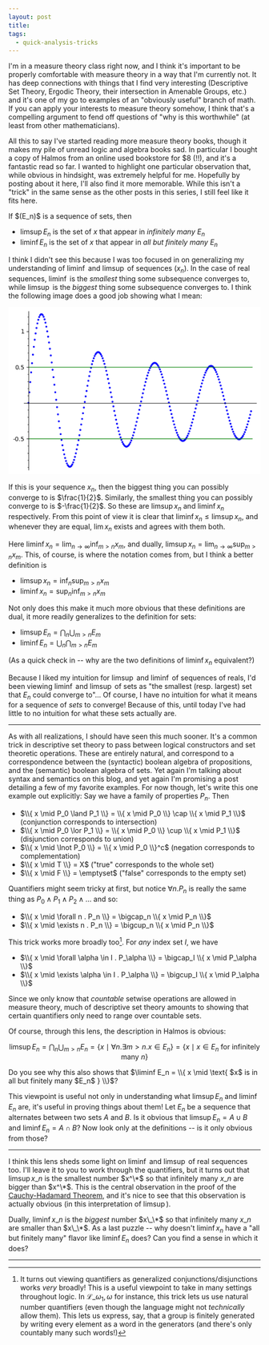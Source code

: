 ```yaml
---
layout: post
title: 
tags:
  - quick-analysis-tricks
---
```


I'm in a measure theory class right now, and I think it's important to be 
properly comfortable with measure theory in a way that I'm currently not. 
It has deep connections with things that I find very interesting 
(Descriptive Set Theory, Ergodic Theory, their intersection in Amenable Groups, etc.)
and it's one of my go to examples of an "obviously useful" branch of math. 
If you can apply your interests to measure theory somehow, I think that's a 
compelling argument to fend off questions of "why is this worthwhile"
(at least from other mathematicians). 

All this to say I've started reading more measure theory books, though it makes
my pile of unread logic and algebra books sad. In particular I bought a copy of
Halmos from an online used bookstore for $8 (!!), and it's a fantastic read so
far. I wanted to highlight one particular observation that, while obvious in
hindsight, was extremely helpful for me. Hopefully by posting about it here,
I'll also find it more memorable. While this isn't a "trick" in the same
sense as the other posts in this series, I still feel like it fits here.

<div class=boxed markdown=1>
If $(E_n)$ is a sequence of sets, then

 - $\limsup E_n$ is the set of $x$ that appear in _infinitely many_ $E_n$
 - $\liminf E_n$ is the set of $x$ that appear in _all but finitely many_ $E_n$
</div>

I think I didn't see this because I was too focused in on generalizing my 
understanding of $\liminf$ and $\limsup$ of sequences $(x_n)$. In the case
of real sequences, $\liminf$ is the _smallest_ thing some subsequence 
converges to, while $\limsup$ is the _biggest_ thing some subsequence 
converges to. I think the following image does a good job showing what I mean:

![a plot showing limsup and liminf](/assets/images/quick-analysis-trick-3/limsup-plot.png)

If this is your sequence $x_n$, then the biggest thing you can possibly 
converge to is $\frac{1}{2}$. Similarly, the smallest thing you can possibly
converge to is $-\frac{1}{2}$. So these are $\limsup x_n$ and $\liminf x_n$ 
respectively. From this point of view it is clear that
$\liminf x_n \leq \limsup x_n$, and whenever they are equal, $\lim x_n$ 
exists and agrees with them both.

Here $\liminf x_n = \lim_{n \to \infty} \inf_{m > n} x_m$, and dually,
$\limsup x_n = \lim_{n \to \infty} \sup_{m > n} x_m$. This, of course, is
where the notation comes from, but I think a better definition is

 - $\limsup x_n = \inf_n \sup_{m > n} x_m$
 - $\liminf x_n = \sup_n \inf_{m > n} x_m$

Not only does this make it much more obvious that these definitions are 
dual, it more readily generalizes to the definition for sets:

 - $\limsup E_n = \bigcap_n \bigcup_{m > n} E_m$
 - $\liminf E_n = \bigcup_n \bigcap_{m > n} E_m$

(As a quick check in -- why are the two definitions of $\liminf x_n$ equivalent?)

Because I liked my intuition for $\limsup$ and $\liminf$ of sequences of reals,
I'd been viewing $\liminf$ and $\limsup$ of sets as 
"the smallest (resp. largest) set that $E_n$ could converge to"... Of course,
I have no intuition for what it means for a sequence of _sets_ to converge!
Because of this, until today I've had little to no intuition for what these 
sets actually are.

---

As with all realizations, I should have seen this much sooner. It's a common
trick in descriptive set theory to pass between logical constructors and
set theoretic operations. These are entirely natural, and correspond to a 
correspondence between the (syntactic) boolean algebra of propositions, and the
(semantic) boolean algebra of sets. Yet again I'm talking about syntax and 
semantics on this blog, and yet again I'm promising a post detailing a few
of my favorite examples. For now though, let's write this one example out explicitly:
Say we have a family of properties $P_n$. Then

 - $\\{ x \mid P_0 \land P_1 \\} = \\{ x \mid P_0 \\} \cap \\{ x \mid P_1 \\}$ (conjunction corresponds to intersection)
 - $\\{ x \mid P_0 \lor P_1 \\}  = \\{ x \mid P_0 \\} \cup \\{ x \mid P_1 \\}$ (disjunction corresponds to union)
 - $\\{ x \mid \lnot P_0 \\}     = \\{ x \mid P_0 \\}^c$ (negation corresponds to complementation)
 - $\\{ x \mid T \\}             = X$ ("true" corresponds to the whole set)
 - $\\{ x \mid F \\}             = \emptyset$ ("false" corresponds to the empty set)

Quantifiers might seem tricky at first, but notice $\forall n . P_n$ is
really the same thing as $P_0 \land P_1 \land P_2 \land \ldots$ and so:

 - $\\{ x \mid \forall n . P_n \\} = \bigcap_n \\{ x \mid P_n \\}$
 - $\\{ x \mid \exists n . P_n \\} = \bigcup_n \\{ x \mid P_n \\}$

This trick works more broadly too[^1]. For _any_ index set $I$, we have

[^1]:
    It turns out viewing quantifiers as generalized conjunctions/disjunctions
    works _very_ broadly! This is a useful viewpoint to take in many settings
    throughout logic. In $\mathcal{L}\_{\omega_1, \omega}$
    for instance, this trick lets us use natural number quantifiers 
    (even though the language might not _technically_ allow them).
    This lets us express, say, that a group is finitely generated
    by writing every element as a word in the generators 
    (and there's only countably many such words!)


 - $\\{ x \mid \forall \alpha \in I . P_\alpha \\} = \bigcap_I \\{ x \mid P_\alpha \\}$
 - $\\{ x \mid \exists \alpha \in I . P_\alpha \\} = \bigcup_I \\{ x \mid P_\alpha \\}$
 
Since we only know that _countable_ setwise operations are allowed in measure
theory, much of descriptive set theory amounts to showing that certain 
quantifiers only need to range over countable sets. 

Of course, through this lens, the description in Halmos is obvious:

$$\limsup E_n = \bigcap_n \bigcup_{m > n} E_n = \{ x \mid \forall n . \exists m > n . x \in E_n \} = \{ x \mid \text{$x \in E_n$ for infinitely many $n$} \}$$

Do you see why this also shows that $\liminf E_n = \\{ x \mid \text{ $x$ is in all but finitely many $E_n$ } \\}$?

This viewpoint is useful not only in understanding what $\limsup E_n$ and
$\liminf E_n$ are, it's useful in proving things about them! Let $E_n$ be
a sequence that alternates between two sets $A$ and $B$. Is it obvious that
$\limsup E_n = A \cup B$ and $\liminf E_n = A \cap B$? Now look only at the 
definitions -- is it only obvious from those?

---

I think this lens sheds some light on $\liminf$ and 
$\limsup$ of real sequences too. 
I'll leave it to you to work through the quantifiers, but it turns out that
$\limsup x\_n$ is the smallest number $x^\*$ so that infinitely many $x\_n$ are
bigger than $x^\*$. This is the central observation in the proof of the
[Cauchy-Hadamard Theorem](https://en.wikipedia.org/wiki/Cauchy%E2%80%93Hadamard_theorem),
and it's nice to see that this observation is actually obvious 
(in this interpretation of $\limsup$).

Dually, $\liminf x\_n$ is the _biggest_ number $x\_\*$ so
that infinitely many $x\_n$ are smaller than $x\_\*$. 
As a last puzzle -- why doesn't $\liminf x_n$ have a "all but finitely many"
flavor like $\liminf E_n$ does? Can you find a sense in which it does?

---
